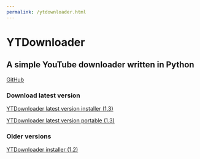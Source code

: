 ```yaml
---
permalink: /ytdownloader.html
---
```

# YTDownloader
## A simple YouTube downloader written in Python

[GitHub](https://github.com/GPGamer98/YTDownloader)
### Download latest version
[YTDownloader latest version installer (1.3)](https://github.com/GPGamer98/YTDownloader/releases/tag/v1.3)

[YTDownloader latest version portable (1.3)](https://github.com/GPGamer98/YTDownloader/releases/tag/v1.3Portable)
### Older versions
[YTDownloader installer (1.2)](https://github.com/GPGamer98/YTDownloader/releases/tag/v1.2)
